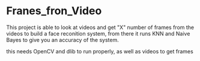 # Franes_fron_Video

This project is able to look at videos and get "X" number of frames from the videos to build a face reconition system, from there it runs KNN and Naive Bayes to give you an accuracy of the system.

this needs OpenCV and dlib to run properly, as well as videos to get frames
